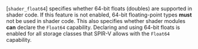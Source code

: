 [`shader_float64`] specifies whether 64-bit
floats (doubles) are supported in shader code.
If this feature is not enabled, 64-bit floating-point types  **must**  not be
used in shader code.
This also specifies whether shader modules  **can**  declare the `Float64`
capability.
Declaring and using 64-bit floats is enabled for all storage classes
that SPIR-V allows with the `Float64` capability.